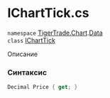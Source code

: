 
# IChartTick.cs
`namespace` [TigerTrade.Chart](../../TigerTrade.Chart.md).[Data](../../TigerTrade.Chart/Data.md)  
    `class` [IChartTick](../../IChartTick.cs.md)

Описание

### Синтаксис
```csharp
Decimal Price { get; }
```
